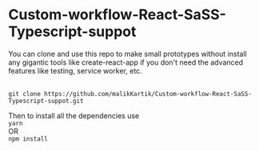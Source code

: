<h1>Custom-workflow-React-SaSS-Typescript-suppot</h1>
You can clone and use this repo to make small prototypes without install any gigantic tools like create-react-app if you don't need the advanced features like testing, service worker, etc.
<br><br>

`git clone https://github.com/malikKartik/Custom-workflow-React-SaSS-Typescript-suppot.git`

Then to install all the dependencies use<br>
`yarn`<br>
OR<br>
`npm install`
